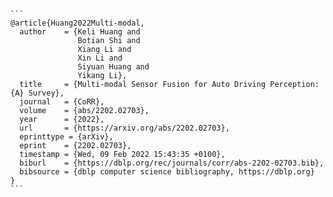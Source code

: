 ````
```
@article{Huang2022Multi-modal,
  author    = {Keli Huang and
               Botian Shi and
               Xiang Li and
               Xin Li and
               Siyuan Huang and
               Yikang Li},
  title     = {Multi-modal Sensor Fusion for Auto Driving Perception: {A} Survey},
  journal   = {CoRR},
  volume    = {abs/2202.02703},
  year      = {2022},
  url       = {https://arxiv.org/abs/2202.02703},
  eprinttype = {arXiv},
  eprint    = {2202.02703},
  timestamp = {Wed, 09 Feb 2022 15:43:35 +0100},
  biburl    = {https://dblp.org/rec/journals/corr/abs-2202-02703.bib},
  bibsource = {dblp computer science bibliography, https://dblp.org}
}
```
````
